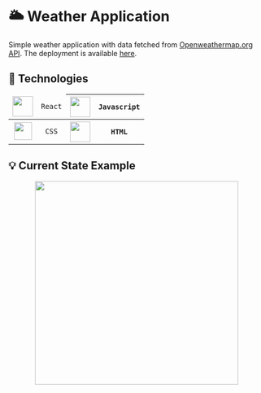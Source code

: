 # 🌥️ Weather Application 
Simple weather application with data fetched from [Openweathermap.org API](https://openweathermap.org/current). The deployment is available [here](https://hexaquarks.github.io/weather-app/).

## 🧰 Technologies
<div align="center" markdown="1">
<table>
    <thead>
        <tr>
            <td align="center"><img src="https://www.pinclipart.com/picdir/big/537-5374089_react-js-logo-clipart.png" width="40" /></td>
            <td align="center"><code>React</code></td>
            <th align="center"><img src="https://seeklogo.com/images/J/javascript-js-logo-2949701702-seeklogo.com.png" width="40" /></th>
            <th align="center"><code>Javascript</code></th>
        </tr>
    </thead>
    <tbody>
        <tr>
            <td align="center"><img src="https://seeklogo.com/images/C/css-3-logo-AF06D75231-seeklogo.com.png" width="35" /></td>
            <td align="center"><code>CSS</code></td>
           <th align="center"><img src="https://seeklogo.com/images/H/html5-without-wordmark-color-logo-14D252D878-seeklogo.com.png" width="40" /></th>
            <th align="center"><code>HTML</code></th>
        </tr>
    </tbody>
</table>
</div>

## 💡 Current State Example
<p align="center">
   <img src="https://github.com/hexaquarks/weather-app/blob/master/src/assets/Promotion/weatherAppGif.gif" width="400" />
</p>
